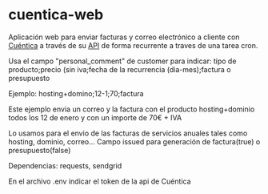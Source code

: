 # cuentica-web

Aplicación web para enviar facturas y correo electrónico a cliente con [Cuéntica](https://cuentica.com) a través de su [API](https://apidocs.cuentica.com/) de forma recurrente a traves de una tarea cron.

Usa el campo "personal_comment" de customer para indicar: 
tipo de producto;precio (sin iva;fecha de la recurrencia (dia-mes);factura o presupuesto

Ejemplo:
hosting+domino;12-1;70;factura

Este ejemplo envia un correo y la factura con el producto hosting+dominio todos los 12 de enero y con un importe de 70€ + IVA

Lo usamos para el envio de las facturas de servicios anuales tales como hosting, dominio, correo...
Campo issued para generación de factura(true) o presupuesto(false)

Dependencias: requests, sendgrid

En el archivo .env indicar el token de la api de Cuéntica
